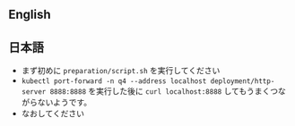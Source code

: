 ## English

## 日本語
- まず初めに `preparation/script.sh` を実行してください
- `kubectl port-forward -n q4 --address localhost deployment/http-server 8888:8888` を実行した後に `curl localhost:8888` してもうまくつながらないようです。
- なおしてください